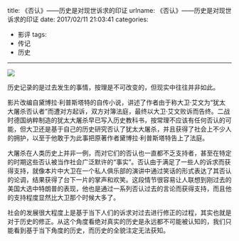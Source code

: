 title: 《否认》——历史是对现世诉求的印证
urlname: 《否认》——历史是对现世诉求的印证
date: 2017/02/11 21:03:41
categories:
- 影评
tags:
- 传记
- 历史

---
![](https://image.covertness.me/fouren_p2410510725.jpg)

历史记录的是过去发生的事情，按理是不可改变的，但现实中往往并非如此。
<!-- more -->

影片改编自黛博拉·利普斯塔特的自传小说，讲述了作者由于称大卫·艾文为“犹太大屠杀否认者”而遭对方起诉，双方对簿法庭，最终以大卫·艾文败诉而告终。二战时德国纳粹制造的犹太大屠杀早已写入历史教科书，按常理不应该有任何否认的可能，但大卫还是基于自己的历史研究否认了犹太大屠杀，并且获得了社会上不少人的拥护，以至于他敢于为此事把原著作者黛博拉·利普斯塔特告上了法庭。

大屠杀在人类历史上并非一例，而对它们的否认也一直都不乏支持者，甚至在特定的时期这些否认被当作社会广泛默许的“事实”。否认由于满足了一些人的诉求而获得支持，就像本片中大卫在一个私人俱乐部的演讲中通过笑话的形式表达了其否认的论调，结果获得了台下一片的掌声和欢笑。这段情节很容易让人联想到刚过去的美国大选中特朗普的表现，他也是通过一系列否认过去的言论而获得支持，而且他的支持程度显然比大卫那个时候大多了。

社会的发展很大程度上是基于当下人们的诉求对过去进行修正的过程，其实也就是对于历史的修正。从这个角度看绝对真实的历史是永远都不可能被认知的，我们只能看到基于当下角度的历史，而历史的全貌注定无法获知。